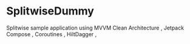 # SplitwiseDummy
Splitwise sample application using MVVM Clean Architecture , Jetpack Compose , Coroutines , HiltDagger , 
